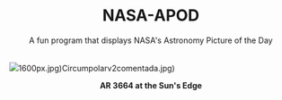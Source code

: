 <div align="center">
  <h1>
    NASA-APOD
  </h1>
</div>
  
<div align="center">
  A fun program that displays NASA's Astronomy Picture of the Day
</div>

<br>

![](https://apod.nasa.gov/apod/image/2405/AR3664Prom_Voltmer_1728.jpg)1600px.jpg)Circumpolarv2comentada.jpg)

<p align = "center">
  <b>AR 3664 at the Sun's Edge</b>
</p>
